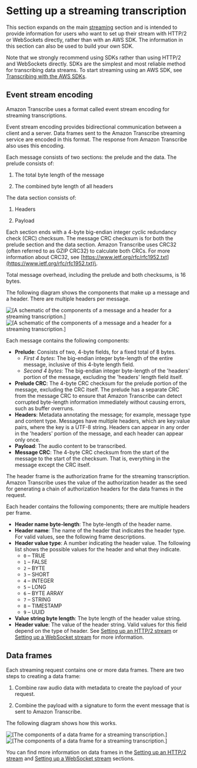 # Setting up a streaming transcription<a name="streaming-setting-up"></a>

This section expands on the main [streaming](streaming.md) section and is intended to provide information for users who want to set up their stream with HTTP/2 or WebSockets directly, rather than with an AWS SDK\. The information in this section can also be used to build your own SDK\.

Note that we strongly recommend using SDKs rather than using HTTP/2 and WebSockets directly\. SDKs are the simplest and most reliable method for transcribing data streams\. To start streaming using an AWS SDK, see [Transcribing with the AWS SDKs](getting-started-sdk.md)\. 

## Event stream encoding<a name="streaming-event-stream"></a>

Amazon Transcribe uses a format called event stream encoding for streaming transcriptions\.

Event stream encoding provides bidirectional communication between a client and a server\. Data frames sent to the Amazon Transcribe streaming service are encoded in this format\. The response from Amazon Transcribe also uses this encoding\.

Each message consists of two sections: the prelude and the data\. The prelude consists of:

1. The total byte length of the message

1. The combined byte length of all headers

The data section consists of:

1. Headers

1. Payload

Each section ends with a 4\-byte big\-endian integer cyclic redundancy check \(CRC\) checksum\. The message CRC checksum is for both the prelude section and the data section\. Amazon Transcribe uses CRC32 \(often referred to as GZIP CRC32\) to calculate both CRCs\. For more information about CRC32, see [https://www.ietf.org/rfc/rfc1952.txt](https://www.ietf.org/rfc/rfc1952.txt)\.

Total message overhead, including the prelude and both checksums, is 16 bytes\.

The following diagram shows the components that make up a message and a header\. There are multiple headers per message\.

![\[A schematic of the components of a message and a header for a streaming transcription.\]](http://docs.aws.amazon.com/transcribe/latest/dg/images/frame-diagram-frame-overview.png)![\[A schematic of the components of a message and a header for a streaming transcription.\]](http://docs.aws.amazon.com/transcribe/latest/dg/)

Each message contains the following components:
+ **Prelude**: Consists of two, 4\-byte fields, for a fixed total of 8 bytes\.
  + *First 4 bytes*: The big\-endian integer byte\-length of the entire message, inclusive of this 4\-byte length field\.
  + *Second 4 bytes*: The big\-endian integer byte\-length of the 'headers' portion of the message, excluding the 'headers' length field itself\.
+ **Prelude CRC**: The 4\-byte CRC checksum for the prelude portion of the message, excluding the CRC itself\. The prelude has a separate CRC from the message CRC to ensure that Amazon Transcribe can detect corrupted byte\-length information immediately without causing errors, such as buffer overruns\.
+ **Headers**: Metadata annotating the message; for example, message type and content type\. Messages have multiple headers, which are key:value pairs, where the key is a UTF\-8 string\. Headers can appear in any order in the 'headers' portion of the message, and each header can appear only once\.
+ **Payload**: The audio content to be transcribed\.
+ **Message CRC**: The 4\-byte CRC checksum from the start of the message to the start of the checksum\. That is, everything in the message except the CRC itself\.

The header frame is the authorization frame for the streaming transcription\. Amazon Transcribe uses the value of the authorization header as the seed for generating a chain of authorization headers for the data frames in the request\.

Each header contains the following components; there are multiple headers per frame\.
+ **Header name byte\-length**: The byte\-length of the header name\.
+ **Header name**: The name of the header that indicates the header type\. For valid values, see the following frame descriptions\.
+ **Header value type**: A number indicating the header value\. The following list shows the possible values for the header and what they indicate\.
  + `0` – TRUE
  + `1` – FALSE
  + `2` – BYTE
  + `3` – SHORT
  + `4` – INTEGER
  + `5` – LONG
  + `6` – BYTE ARRAY
  + `7` – STRING
  + `8` – TIMESTAMP
  + `9` – UUID
+ **Value string byte length**: The byte length of the header value string\.
+ **Header value**: The value of the header string\. Valid values for this field depend on the type of header\. See [Setting up an HTTP/2 stream](streaming-http2.md) or [Setting up a WebSocket stream](streaming-websocket.md) for more information\.

## Data frames<a name="streaming-data-frames"></a>

Each streaming request contains one or more data frames\. There are two steps to creating a data frame:

1. Combine raw audio data with metadata to create the payload of your request\.

1. Combine the payload with a signature to form the event message that is sent to Amazon Transcribe\.

The following diagram shows how this works\.

![\[The components of a data frame for a streaming transcription.\]](http://docs.aws.amazon.com/transcribe/latest/dg/images/streaming10.png)![\[The components of a data frame for a streaming transcription.\]](http://docs.aws.amazon.com/transcribe/latest/dg/)

You can find more information on data frames in the [Setting up an HTTP/2 stream](streaming-http2.md) and [Setting up a WebSocket stream](streaming-websocket.md) sections\.